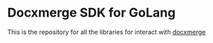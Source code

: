 # Docxmerge SDK for GoLang
This is the repository for all the libraries for interact with [docxmerge](https://docxmerge.com)
